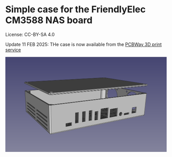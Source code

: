 # Simple case for the FriendlyElec CM3588 NAS board

License: CC-BY-SA 4.0

Update 11 FEB 2025: THe case is now available from the [PCBWay 3D print service](https://www.pcbway.com/project/shareproject/CM3588NAS_case_010de99a.html)

![Screenshot.png](./Screenshot.png)

